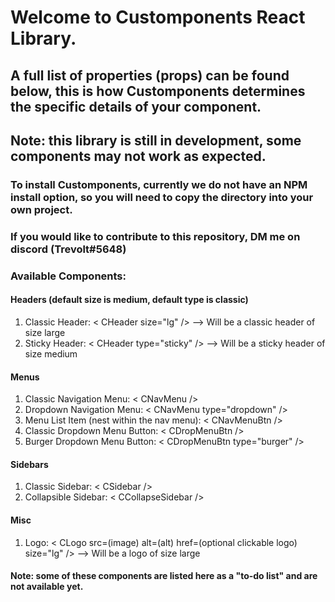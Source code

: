 
# Welcome to Customponents React Library.

## A full list of properties (props) can be found below, this is how Customponents determines the specific details of your component.

## Note: this library is still in development, some components may not work as expected.
### To install Customponents, currently we do not have an NPM install option, so you will need to copy the directory into your own project.

### If you would like to contribute to this repository, DM me on discord (Trevolt#5648)


### Available Components:

 #### Headers (default size is medium, default type is classic)
 1. Classic Header: < CHeader size="lg" />    --> Will be a classic header of size large
 2. Sticky Header: < CHeader type="sticky" /> --> Will be a sticky header of size medium

 #### Menus
 1. Classic Navigation Menu: < CNavMenu />
 2. Dropdown Navigation Menu: < CNavMenu type="dropdown" />
 3. Menu List Item (nest within the nav menu): < CNavMenuBtn />
 4. Classic Dropdown Menu Button: < CDropMenuBtn />
 5. Burger Dropdown Menu Button: < CDropMenuBtn type="burger" />

 #### Sidebars
 1. Classic Sidebar: < CSidebar />
 2. Collapsible Sidebar: < CCollapseSidebar />

 #### Misc
 1. Logo: < CLogo src=(image) alt=(alt) href=(optional clickable logo) size="lg" /> --> Will be a logo of size large


 #### Note: some of these components are listed here as a "to-do list" and are not available yet.
